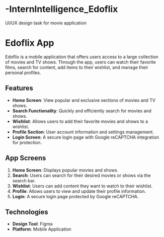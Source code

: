 # -InternIntelligence_Edoflix
UI/UX design task for movie application

# Edoflix App

Edoflix is a mobile application that offers users access to a large collection of movies and TV shows. Through the app, users can watch their favorite films, search for content, add items to their wishlist, and manage their personal profiles.

## Features

- **Home Screen**: View popular and exclusive sections of movies and TV shows.
- **Search Functionality**: Quickly and efficiently search for movies and shows.
- **Wishlist**: Allows users to add their favorite movies and shows to a wishlist.
- **Profile Section**: User account information and settings management.
- **Login Screen**: A secure login page with Google reCAPTCHA integration for protection.

## App Screens

1. **Home Screen**: Displays popular movies and shows.
2. **Search**: Users can search for their desired movies or shows via the search bar.
3. **Wishlist**: Users can add content they want to watch to their wishlist.
4. **Profile**: Allows users to view and update their profile information.
5. **Login**: A secure login page protected by Google reCAPTCHA.

## Technologies

- **Design Tool**: Figma
- **Platform**: Mobile Application
